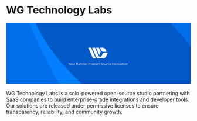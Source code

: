 # WG Technology Labs

![banner](https://raw.githubusercontent.com/wgtechlabs/.github/main/.github/assets/banner.png)

WG Technology Labs is a solo-powered open-source studio partnering with SaaS companies to build enterprise-grade integrations and developer tools. Our solutions are released under permissive licenses to ensure transparency, reliability, and community growth.
